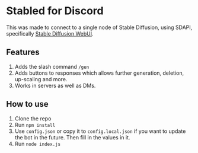 # Stabled for Discord
This was made to connect to a single node of Stable Diffusion, using SDAPI, specifically [Stable Diffusion WebUI](https://github.com/AUTOMATIC1111/stable-diffusion-webui). 

## Features
1. Adds the slash command `/gen`
2. Adds buttons to responses which allows further generation, deletion, up-scaling and more.
3. Works in servers as well as DMs.

## How to use
1. Clone the repo
2. Run `npm install`
3. Use `config.json` or copy it to `config.local.json` if you want to update the bot in the future. Then fill in the values in it.
4. Run `node index.js`